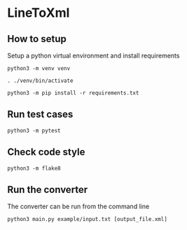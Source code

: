 # LineToXml

## How to setup
Setup a python virtual environment and install requirements

    python3 -m venv venv

    . ./venv/bin/activate

    python3 -m pip install -r requirements.txt

## Run test cases
    python3 -m pytest

## Check code style
    python3 -m flake8

## Run the converter
The converter can be run from the command line

    python3 main.py example/input.txt [output_file.xml]

